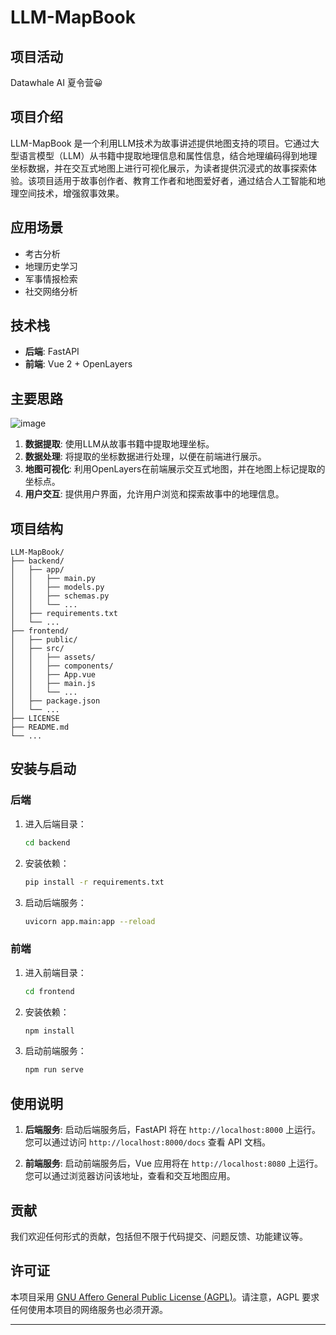 # LLM-MapBook

## 项目活动

Datawhale AI 夏令营😀

## 项目介绍

LLM-MapBook 是一个利用LLM技术为故事讲述提供地图支持的项目。它通过大型语言模型（LLM）从书籍中提取地理信息和属性信息，结合地理编码得到地理坐标数据，并在交互式地图上进行可视化展示，为读者提供沉浸式的故事探索体验。该项目适用于故事创作者、教育工作者和地图爱好者，通过结合人工智能和地理空间技术，增强叙事效果。

## 应用场景

- 考古分析
- 地理历史学习
- 军事情报检索
- 社交网络分析

## 技术栈

- **后端**: FastAPI
- **前端**: Vue 2 + OpenLayers

## 主要思路

![image](https://github.com/user-attachments/assets/08ef18dc-7cac-4681-9558-d291b184c2c6)


1. **数据提取**: 使用LLM从故事书籍中提取地理坐标。
2. **数据处理**: 将提取的坐标数据进行处理，以便在前端进行展示。
3. **地图可视化**: 利用OpenLayers在前端展示交互式地图，并在地图上标记提取的坐标点。
4. **用户交互**: 提供用户界面，允许用户浏览和探索故事中的地理信息。

## 项目结构

```
LLM-MapBook/
├── backend/
│   ├── app/
│   │   ├── main.py
│   │   ├── models.py
│   │   ├── schemas.py
│   │   └── ...
│   ├── requirements.txt
│   └── ...
├── frontend/
│   ├── public/
│   ├── src/
│   │   ├── assets/
│   │   ├── components/
│   │   ├── App.vue
│   │   ├── main.js
│   │   └── ...
│   ├── package.json
│   └── ...
├── LICENSE
├── README.md
└── ...
```

## 安装与启动

### 后端

1. 进入后端目录：
   ```sh
   cd backend
   ```

2. 安装依赖：
   ```sh
   pip install -r requirements.txt
   ```

3. 启动后端服务：
   ```sh
   uvicorn app.main:app --reload
   ```

### 前端

1. 进入前端目录：
   ```sh
   cd frontend
   ```

2. 安装依赖：
   ```sh
   npm install
   ```

3. 启动前端服务：
   ```sh
   npm run serve
   ```

## 使用说明

1. **后端服务**: 启动后端服务后，FastAPI 将在 `http://localhost:8000` 上运行。您可以通过访问 `http://localhost:8000/docs` 查看 API 文档。

2. **前端服务**: 启动前端服务后，Vue 应用将在 `http://localhost:8080` 上运行。您可以通过浏览器访问该地址，查看和交互地图应用。

## 贡献

我们欢迎任何形式的贡献，包括但不限于代码提交、问题反馈、功能建议等。

## 许可证

本项目采用 [GNU Affero General Public License (AGPL)](LICENSE)。请注意，AGPL 要求任何使用本项目的网络服务也必须开源。

---
